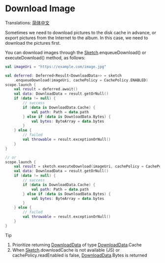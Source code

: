 # Download Image

Translations: [简体中文](download_image_zh.md)

Sometimes we need to download pictures to the disk cache in advance, or export pictures from the
Internet to the album. In this case, we need to download the pictures first.

You can download images through the [Sketch].enqueueDownload() or executeDownload() method, as
follows:

```kotlin
val imageUri = "https://example.com/image.jpg"

val deferred: Deferred<Result<DownloadData>> = sketch
    .enqueueDownload(imageUri, cachePolicy = CachePolicy.ENABLED)
scope.launch {
    val result = deferred.await()
    val data: DownloadData = result.getOrNull()
    if (data != null) {
        // success
        if (data is DownloadData.Cache) {
            val path: Path = data.path
        } else if (data is DownloadData.Bytes) {
            val bytes: ByteArray = data.bytes
        }
    } else {
        // failed
        val throwable = result.exceptionOrNull()
    }
}

// or
scope.launch {
    val result = sketch.executeDownload(imageUri, cachePolicy = CachePolicy.ENABLED)
    val data: DownloadData = result.getOrNull()
    if (data != null) {
        // success
        if (data is DownloadData.Cache) {
            val path: Path = data.path
        } else if (data is DownloadData.Bytes) {
            val bytes: ByteArray = data.bytes
        }
    } else {
        // failed
        val throwable = result.exceptionOrNull()
    }
}
```

> [!TIP]
> 1. Prioritize returning [DownloadData] of type [DownloadData].Cache
> 2. When [Sketch].downloadCache is not available (JS) or cachePolicy.readEnabled is
     false, [DownloadData].Bytes is returned

[ImageRequest]: ../../sketch-core/src/commonMain/kotlin/com/github/panpf/sketch/request/ImageRequest.common.kt

[Sketch]: ../../sketch-core/src/commonMain/kotlin/com/github/panpf/sketch/Sketch.common.kt

[DownloadData]: ../../sketch-core/src/commonMain/kotlin/com/github/panpf/sketch/util/DownloadData.kt